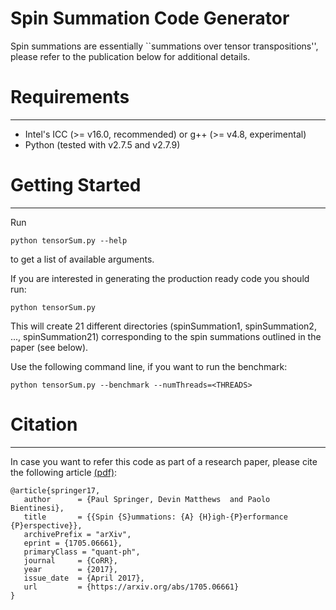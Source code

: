 # Spin Summation Code Generator #

Spin summations are essentially ``summations over tensor transpositions'',
please refer to the publication below for additional details.

# Requirements
--------------

* Intel's ICC (>= v16.0, recommended) or g++ (>= v4.8, experimental) 
* Python (tested with v2.7.5 and v2.7.9)

# Getting Started
---------

Run 

    python tensorSum.py --help

to get a list of available arguments.

If you are interested in generating the production ready code you should run:

    python tensorSum.py

This will create 21 different directories (spinSummation1, spinSummation2, ...,
spinSummation21) corresponding to the spin summations outlined in the paper (see
below).

Use the following command line, if you want to run the benchmark:

    python tensorSum.py --benchmark --numThreads=<THREADS>

# Citation
-----------
In case you want to refer this code as part of a research paper, please cite the following
article [(pdf)](https://arxiv.org/abs/1705.06661):
```
@article{springer17,
   author      = {Paul Springer, Devin Matthews  and Paolo Bientinesi},
   title       = {{Spin {S}ummations: {A} {H}igh-{P}erformance {P}erspective}},
   archivePrefix = "arXiv",
   eprint = {1705.06661},
   primaryClass = "quant-ph",
   journal     = {CoRR},
   year        = {2017},
   issue_date  = {April 2017},
   url         = {https://arxiv.org/abs/1705.06661}
}
``` 
